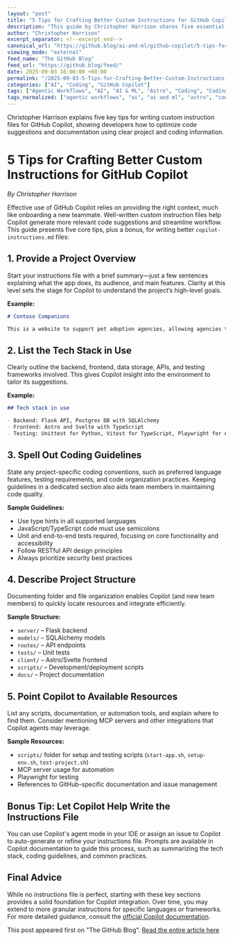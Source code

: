 ```yaml
---
layout: "post"
title: "5 Tips for Crafting Better Custom Instructions for GitHub Copilot"
description: "This guide by Christopher Harrison shares five essential strategies for writing effective custom instruction files for GitHub Copilot. Covering areas like project overview, tech stack documentation, coding guidelines, project structure, and available resources, it aims to help developers improve the quality of code suggestions generated by Copilot."
author: "Christopher Harrison"
excerpt_separator: <!--excerpt_end-->
canonical_url: "https://github.blog/ai-and-ml/github-copilot/5-tips-for-writing-better-custom-instructions-for-copilot/"
viewing_mode: "external"
feed_name: "The GitHub Blog"
feed_url: "https://github.blog/feed/"
date: 2025-09-03 16:00:00 +00:00
permalink: "/2025-09-03-5-Tips-for-Crafting-Better-Custom-Instructions-for-GitHub-Copilot.html"
categories: ["AI", "Coding", "GitHub Copilot"]
tags: ["Agentic Workflows", "AI", "AI & ML", "Astro", "Coding", "Coding Guidelines", "Copilot Agent", "Copilot Instructions.md", "Custom Instructions", "Developer Productivity", "Flask", "Generative AI", "GitHub Copilot", "News", "Playwright", "Project Structure", "SQLAlchemy", "Svelte", "Tech Stack", "Testing", "TypeScript", "VS Code"]
tags_normalized: ["agentic workflows", "ai", "ai and ml", "astro", "coding", "coding guidelines", "copilot agent", "copilot instructionsdotmd", "custom instructions", "developer productivity", "flask", "generative ai", "github copilot", "news", "playwright", "project structure", "sqlalchemy", "svelte", "tech stack", "testing", "typescript", "vs code"]
---
```


Christopher Harrison explains five key tips for writing custom instruction files for GitHub Copilot, showing developers how to optimize code suggestions and documentation using clear project and coding information.<!--excerpt_end-->

# 5 Tips for Crafting Better Custom Instructions for GitHub Copilot

*By Christopher Harrison*

Effective use of GitHub Copilot relies on providing the right context, much like onboarding a new teammate. Well-written custom instruction files help Copilot generate more relevant code suggestions and streamline workflow. This guide presents five core tips, plus a bonus, for writing better `copilot-instructions.md` files:

## 1. Provide a Project Overview

Start your instructions file with a brief summary—just a few sentences explaining what the app does, its audience, and main features. Clarity at this level sets the stage for Copilot to understand the project’s high-level goals.

**Example:**

```markdown
# Contoso Companions

This is a website to support pet adoption agencies, allowing agencies to manage locations and available pets, and enabling potential adopters to search for pets and submit applications.
```

## 2. List the Tech Stack in Use

Clearly outline the backend, frontend, data storage, APIs, and testing frameworks involved. This gives Copilot insight into the environment to tailor its suggestions.

**Example:**

```markdown
## Tech stack in use

- Backend: Flask API, Postgres DB with SQLAlchemy
- Frontend: Astro and Svelte with TypeScript
- Testing: Unittest for Python, Vitest for TypeScript, Playwright for end-to-end tests
```

## 3. Spell Out Coding Guidelines

State any project-specific coding conventions, such as preferred language features, testing requirements, and code organization practices. Keeping guidelines in a dedicated section also aids team members in maintaining code quality.

**Sample Guidelines:**

- Use type hints in all supported languages
- JavaScript/TypeScript code must use semicolons
- Unit and end-to-end tests required, focusing on core functionality and accessibility
- Follow RESTful API design principles
- Always prioritize security best practices

## 4. Describe Project Structure

Documenting folder and file organization enables Copilot (and new team members) to quickly locate resources and integrate efficiently.

**Sample Structure:**

- `server/` – Flask backend
- `models/` – SQLAlchemy models
- `routes/` – API endpoints
- `tests/` – Unit tests
- `client/` – Astro/Svelte frontend
- `scripts/` – Development/deployment scripts
- `docs/` – Project documentation

## 5. Point Copilot to Available Resources

List any scripts, documentation, or automation tools, and explain where to find them. Consider mentioning MCP servers and other integrations that Copilot agents may leverage.

**Sample Resources:**

- `scripts/` folder for setup and testing scripts (`start-app.sh`, `setup-env.sh`, `test-project.sh`)
- MCP server usage for automation
- Playwright for testing
- References to GitHub-specific documentation and issue management

## Bonus Tip: Let Copilot Help Write the Instructions File

You can use Copilot's agent mode in your IDE or assign an issue to Copilot to auto-generate or refine your instructions file. Prompts are available in Copilot documentation to guide this process, such as summarizing the tech stack, coding guidelines, and common practices.

## Final Advice

While no instructions file is perfect, starting with these key sections provides a solid foundation for Copilot integration. Over time, you may extend to more granular instructions for specific languages or frameworks. For more detailed guidance, consult the [official Copilot documentation](https://docs.github.com/en/copilot/how-tos/configure-custom-instructions/add-repository-instructions).

This post appeared first on "The GitHub Blog". [Read the entire article here](https://github.blog/ai-and-ml/github-copilot/5-tips-for-writing-better-custom-instructions-for-copilot/)
